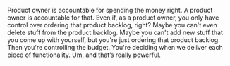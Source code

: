 Product owner is accountable for spending the money right. A product owner is accountable for that. Even if, as a product owner, you only have control over ordering that product backlog, right? Maybe you can't even delete stuff from the product backlog. Maybe you can't add new stuff that you come up with yourself, but you're just ordering that product backlog. Then you're controlling the budget. You're deciding when we deliver each piece of functionality. Um, and that’s really powerful.